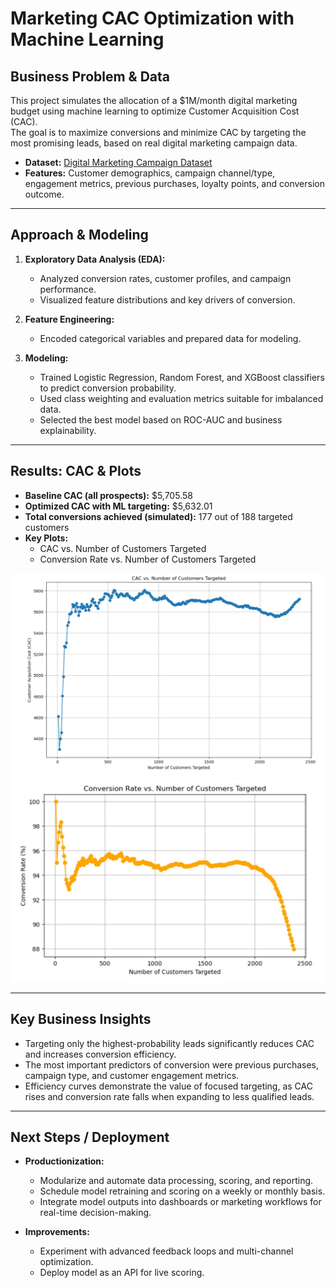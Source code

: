 # Marketing CAC Optimization with Machine Learning

## Business Problem & Data

This project simulates the allocation of a $1M/month digital marketing budget using machine learning to optimize Customer Acquisition Cost (CAC).  
The goal is to maximize conversions and minimize CAC by targeting the most promising leads, based on real digital marketing campaign data.

- **Dataset:** [Digital Marketing Campaign Dataset](link-to-dataset-or-source)
- **Features:** Customer demographics, campaign channel/type, engagement metrics, previous purchases, loyalty points, and conversion outcome.

---

## Approach & Modeling

1. **Exploratory Data Analysis (EDA):**
   - Analyzed conversion rates, customer profiles, and campaign performance.
   - Visualized feature distributions and key drivers of conversion.

2. **Feature Engineering:**
   - Encoded categorical variables and prepared data for modeling.

3. **Modeling:**
   - Trained Logistic Regression, Random Forest, and XGBoost classifiers to predict conversion probability.
   - Used class weighting and evaluation metrics suitable for imbalanced data.
   - Selected the best model based on ROC-AUC and business explainability.

---

## Results: CAC & Plots

- **Baseline CAC (all prospects):** \$5,705.58
- **Optimized CAC with ML targeting:** \$5,632.01
- **Total conversions achieved (simulated):** 177 out of 188 targeted customers
- **Key Plots:**
  - CAC vs. Number of Customers Targeted
  - Conversion Rate vs. Number of Customers Targeted

![CAC vs. Number of Customers Targeted](CAC_vs_Customers_Targeted.jpg)
![Conversion Rate vs. Number of Customers Targeted](Conversion_Rate_vs._Number_of_Customers_Targeted.jpg)

---

## Key Business Insights

- Targeting only the highest-probability leads significantly reduces CAC and increases conversion efficiency.
- The most important predictors of conversion were previous purchases, campaign type, and customer engagement metrics.
- Efficiency curves demonstrate the value of focused targeting, as CAC rises and conversion rate falls when expanding to less qualified leads.

---

## Next Steps / Deployment

- **Productionization:**  
  - Modularize and automate data processing, scoring, and reporting.
  - Schedule model retraining and scoring on a weekly or monthly basis.
  - Integrate model outputs into dashboards or marketing workflows for real-time decision-making.

- **Improvements:**  
  - Experiment with advanced feedback loops and multi-channel optimization.
  - Deploy model as an API for live scoring.
 
